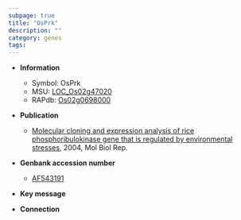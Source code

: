 ```yaml
---
subpage: true
title: "OsPrk"
description: ""
category: genes
tags: 
---
```


* **Information**  
    + Symbol: OsPrk  
    + MSU: [LOC_Os02g47020](http://rice.plantbiology.msu.edu/cgi-bin/ORF_infopage.cgi?orf=LOC_Os02g47020)  
    + RAPdb: [Os02g0698000](http://rapdb.dna.affrc.go.jp/viewer/gbrowse_details/irgsp1?name=Os02g0698000)  

* **Publication**  
    + [Molecular cloning and expression analysis of rice phosphoribulokinase gene that is regulated by environmental stresses](http://www.ncbi.nlm.nih.gov/pubmed?term=Molecular+cloning+and+expression+analysis+of+rice+phosphoribulokinase+gene+that+is+regulated+by+environmental+stresses%5BTitle%5D), 2004, Mol Biol Rep.

* **Genbank accession number**  
    + [AF543191](http://www.ncbi.nlm.nih.gov/nuccore/AF543191)

* **Key message**  

* **Connection**  



